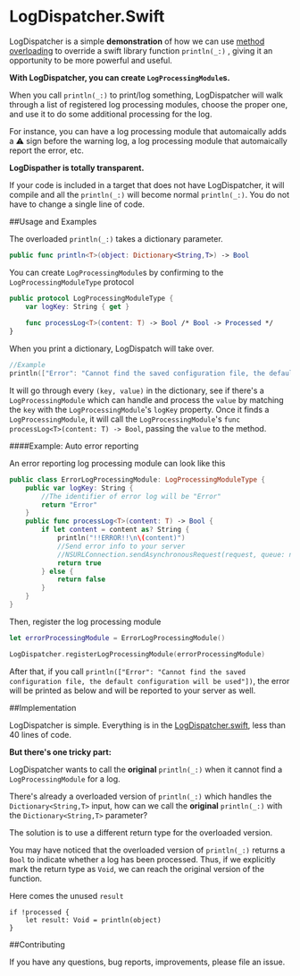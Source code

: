 LogDispatcher.Swift
===================

LogDispatcher is a simple __demonstration__ of how we can use [method overloading](http://en.wikipedia.org/wiki/Method_overloading) to override a swift library function `println(_:)` , giving it an opportunity to be more powerful and useful.

__With LogDispatcher, you can create `LogProcessingModule`s.__

When you call `println(_:)` to print/log something, LogDispatcher will walk through a list of registered log processing modules, choose the proper one, and use it to do some additional processing for the log.

For instance, you can have a log processing module that automaically adds a :warning: sign before the warning log, a log processing module that automaically report the error, etc.

__LogDispather is totally transparent.__

If your code is included in a target that does not have LogDispatcher, it will compile and all the `println(_:)` will become normal `println(_:)`. You do not have to change a single line of code.

##Usage and Examples

The overloaded `println(_:)` takes a dictionary parameter.

```swift
public func println<T>(object: Dictionary<String,T>) -> Bool
```

You can create `LogProcessingModule`s by confirming to the `LogProcessingModuleType` protocol

```swift
public protocol LogProcessingModuleType {
    var logKey: String { get }
    
    func processLog<T>(content: T) -> Bool /* Bool -> Processed */
}
```

When you print a dictionary, LogDispatch will take over.

```swift
//Example
println(["Error": "Cannot find the saved configuration file, the default configuration will be used"])
```

It will go through every `(key, value)` in the dictionary, see if there's a `LogProcessingModule` which can handle and process the `value` by matching the `key` with the `LogProcessingModule`'s `logKey` property. Once it finds a `LogProcessingModule`, it will call the `LogProcessingModule`'s `func processLog<T>(content: T) -> Bool`, passing the `value` to the method.

####Example: Auto error reporting

An error reporting log processing module can look like this

```swift
public class ErrorLogProcessingModule: LogProcessingModuleType {
    public var logKey: String {
        //The identifier of error log will be "Error"
        return "Error"
    }
    public func processLog<T>(content: T) -> Bool {
        if let content = content as? String {
            println("!!ERROR!!\n\(content)")
            //Send error info to your server
            //NSURLConnection.sendAsynchronousRequest(request, queue: nil, completionHandler: nil)
            return true
        } else {
            return false
        }
    }
}

```

Then, register the log processing module

```swift
let errorProcessingModule = ErrorLogProcessingModule()

LogDispatcher.registerLogProcessingModule(errorProcessingModule)
```

After that, if you call `println(["Error": "Cannot find the saved configuration file, the default configuration will be used"])`, the error will be printed as below and will be reported to your server as well. 

##Implementation

LogDispatcher is simple. Everything is in the [LogDispatcher.swift](LogDispatcher.swift), less than 40 lines of code.

__But there's one tricky part:__

LogDispatcher wants to call the __original__ `println(_:)` when it cannot find a `LogProcessingModule` for a log.

There's already a overloaded version of `println(_:)` which handles the `Dictionary<String,T>` input, how can we call the __original__ `println(_:)` with the `Dictionary<String,T>` parameter?

The solution is to use a different return type for the overloaded version.

You may have noticed that the overloaded version of `println(_:)` returns a `Bool` to indicate whether a log has been processed. Thus, if we explicitly mark the return type as `Void`, we can reach the original version of the function.

Here comes the unused `result`

```
if !processed {
    let result: Void = println(object)
}
```

##Contributing

If you have any questions, bug reports, improvements, please file an issue.
